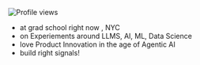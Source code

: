 ![Profile views](https://komarev.com/ghpvc/?username=prabakaranc98)

- at grad school right now , NYC
- on Experiements around LLMS, AI, ML, Data Science
- love Product Innovation in the age of Agentic AI
- build right signals!
